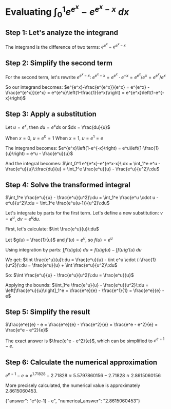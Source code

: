 # Evaluating $\int_0^1e^{e^x}-e^{e^x-x}\:dx$

## Step 1: Let's analyze the integrand
The integrand is the difference of two terms: $e^{e^x}-e^{e^x-x}$

## Step 2: Simplify the second term
For the second term, let's rewrite $e^{e^x-x}$:
$e^{e^x-x} = e^{e^x} \cdot e^{-x} = e^{e^x}/e^x = e^{e^x}/e^x$

So our integrand becomes:
$e^{e^x}-\frac{e^{e^x}}{e^x} = e^{e^x} - \frac{e^{e^x}}{e^x} = e^{e^x}\left(1-\frac{1}{e^x}\right) = e^{e^x}\left(1-e^{-x}\right)$

## Step 3: Apply a substitution
Let $u = e^x$, then $du = e^x dx$ or $dx = \frac{du}{u}$

When $x = 0$, $u = e^0 = 1$
When $x = 1$, $u = e^1 = e$

The integrand becomes:
$e^{e^x}\left(1-e^{-x}\right) = e^u\left(1-\frac{1}{u}\right) = e^u - \frac{e^u}{u}$

And the integral becomes:
$\int_0^1 e^{e^x}-e^{e^x-x}\:dx = \int_1^e e^u - \frac{e^u}{u}\:\frac{du}{u} = \int_1^e \frac{e^u}{u} - \frac{e^u}{u^2}\:du$

## Step 4: Solve the transformed integral
$\int_1^e \frac{e^u}{u} - \frac{e^u}{u^2}\:du = \int_1^e \frac{e^u \cdot u - e^u}{u^2}\:du = \int_1^e \frac{e^u(u-1)}{u^2}\:du$

Let's integrate by parts for the first term. Let's define a new substitution: $v = e^u$, $dv = e^u du$.

First, let's calculate:
$\int \frac{e^u}{u}\:du$

Let $g(u) = \frac{1}{u}$ and $f'(u) = e^u$, so $f(u) = e^u$

Using integration by parts: $\int f'(u)g(u)\:du = f(u)g(u) - \int f(u)g'(u)\:du$

We get:
$\int \frac{e^u}{u}\:du = \frac{e^u}{u} - \int e^u \cdot (-\frac{1}{u^2})\:du = \frac{e^u}{u} + \int \frac{e^u}{u^2}\:du$

So:
$\int \frac{e^u}{u} - \frac{e^u}{u^2}\:du = \frac{e^u}{u}$

Applying the bounds:
$\int_1^e \frac{e^u}{u} - \frac{e^u}{u^2}\:du = \left[\frac{e^u}{u}\right]_1^e = \frac{e^e}{e} - \frac{e^1}{1} = \frac{e^e}{e} - e$

## Step 5: Simplify the result
$\frac{e^e}{e} - e = \frac{e^e}{e} - \frac{e^2}{e} = \frac{e^e - e^2}{e} = \frac{e^e - e^2}{e}$

The exact answer is $\frac{e^e - e^2}{e}$, which can be simplified to $e^{e-1} - e$.

## Step 6: Calculate the numerical approximation
$e^{e-1} - e \approx e^{1.71828} - 2.71828 \approx 5.5797860156 - 2.71828 \approx 2.8615060156$

More precisely calculated, the numerical value is approximately 2.8615060453.

{"answer": "e^{e-1} - e", "numerical_answer": "2.8615060453"}